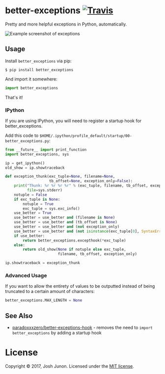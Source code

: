 # better-exceptions [![Travis](https://img.shields.io/travis/Qix-/better-exceptions.svg?style=flat-square)](https://travis-ci.org/Qix-/better-exceptions)

Pretty and more helpful exceptions in Python, automatically.

![Example screenshot of exceptions](screenshot.png)

## Usage

Install `better_exceptions` via pip:

```console
$ pip install better_exceptions
```

And import it somewhere:

```python
import better_exceptions
```

That's it!

### IPython

If you are using IPython, you will need to register a startup hook for better_exceptions.

Add this code to `$HOME/.ipython/profile_default/startup/00-better_exceptions.py`:

```python
from __future__ import print_function
import better_exceptions, sys

ip = get_ipython()
old_show = ip.showtraceback

def exception_thunk(exc_tuple=None, filename=None,
                    tb_offset=None, exception_only=False):
    print("Thunk: %r %r %r %r" % (exc_tuple, filename, tb_offset, exception_only),
          file=sys.stderr)
    notuple = False
    if exc_tuple is None:
        notuple = True
        exc_tuple = sys.exc_info()
    use_better = True
    use_better = use_better and (filename is None)
    use_better = use_better and (tb_offset is None)
    use_better = use_better and (not exception_only)
    use_better = use_better and (not isinstance(exc_tuple[0], SyntaxError))
    if use_better:
        return better_exceptions.excepthook(*exc_tuple)
    else:
        return old_show(None if notuple else exc_tuple,
                        filename, tb_offset, exception_only)

ip.showtraceback = exception_thunk
```

### Advanced Usage

If you want to allow the entirety of values to be outputted instead of being truncated to a certain amount of characters:

```python
better_exceptions.MAX_LENGTH = None
```

## See Also

- [paradoxxxzero/better-exceptions-hook](https://github.com/paradoxxxzero/better-exceptions-hook) - removes the need to `import better_exceptions` by adding a startup hook

# License
Copyright &copy; 2017, Josh Junon. Licensed under the [MIT license](LICENSE.txt).
